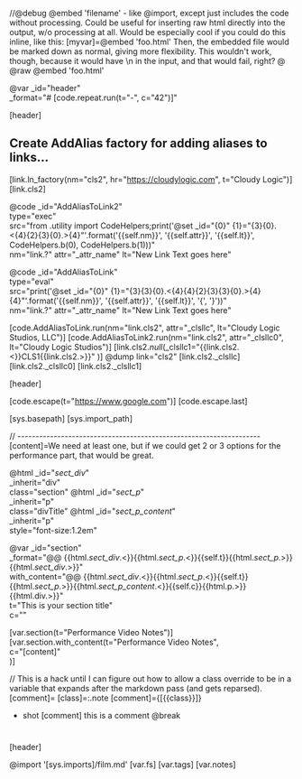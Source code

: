 //@debug
@embed 'filename' - like @import, except just includes the code without processing. Could be useful for inserting raw html directly into the output, w/o processing at all. Would be especially cool if you could do this inline, like this:
&#91;myvar]=@embed 'foo.html'
Then, the embedded file would be marked down as normal, giving more flexibility. This wouldn't work, though, because it would have \n in the input, and that would fail, right?
@ @raw @embed 'foo.html'

@var _id="header" \
     _format="# [code.repeat.run(t=\"-\", c=\"42\")]"

[header]
## Create AddAlias factory for adding aliases to links...

[link.ln_factory(nm="cls2", hr="https://cloudylogic.com", t="Cloudy Logic")]
[link.cls2]


@code _id="AddAliasToLink2"\
      type="exec"\
      src="from .utility import CodeHelpers;print('@set _id=\"{0}\" {1}=\"{3}{0}.<{4}{2}{3}{0}.>{4}\"'.format('{{self.nm}}', '{{self.attr}}', '{{self.lt}}', CodeHelpers.b(0), CodeHelpers.b(1)))"\
      nm="link.?" attr="_attr_name" lt="New Link Text goes here"

@code _id="AddAliasToLink"\
      type="eval"\
      src="print('@set _id=\"{0}\" {1}=\"{3}{3}{0}.<{4}{4}{2}{3}{3}{0}.>{4}{4}\"'.format('{{self.nm}}', '{{self.attr}}', '{{self.lt}}', '{', '}'))"\
      nm="link.?" attr="_attr_name" lt="New Link Text goes here"

[code.AddAliasToLink.run(nm="link.cls2", attr="_clsllc", lt="Cloudy Logic Studios, LLC")]
[code.AddAliasToLink2.run(nm="link.cls2", attr="_clsllc0", lt="Cloudy Logic Studios")]
[link.cls2._null_(_clsllc1="{{link.cls2.<}}CLS1{{link.cls2.>}}" )]
@dump link="cls2"
[link.cls2._clsllc]
[link.cls2._clsllc0]
[link.cls2._clsllc1]

[header]

[code.escape(t="<https://www.google.com>")]
[code.escape.last]

[sys.basepath]
[sys.import_path]

// -------------------------------------------------------------------
[content]=We need at least one, but if we could get 2 or 3 options for the performance part, that would be great.

@html _id="_sect_div_" \
      _inherit="div" \
      class="section"
@html _id="_sect_p_" \
      _inherit="p" \
      class="divTitle"
@html _id="_sect_p_content_" \
      _inherit="p" \
      style="font-size:1.2em" 
 
@var _id="section" \
          _format="@@ {{html._sect_div_.<}}{{html._sect_p_.<}}{{self.t}}{{html._sect_p_.>}}{{html._sect_div_.>}}" \
          with_content="@@ {{html._sect_div_.<}}{{html._sect_p_.<}}{{self.t}}{{html._sect_p_.>}}{{html._sect_p_content_.<}}{{self.c}}{{html.p.>}}{{html.div.>}}" \
          t="This is your section title" \
          c=""

[var.section(t="Performance Video Notes")]
[var.section.with_content(t="Performance Video Notes", \
                          c="[content]" \
)]

// This is a hack until I can figure out how to allow a class override to be in a variable that expands after the markdown pass (and gets reparsed).
[comment]=<span class="italic bold">
[class]=:.note
[comment]={[{{class}}]}

- shot
[comment] this is a comment
@break
#

[header]
 
@import '[sys.imports]/film.md'
[var.fs]
[var.tags]
[var.notes]


